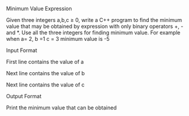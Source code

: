 Minimum Value Expression

Given three integers a,b,c ≥ 0, write a C++ program to find the minimum value that may be obtained by expression with only binary operators +, - and *. Use all the three integers for finding minimum value. For example when a= 2, b =1 c = 3 minimum value is -5

Input Format

First line contains the value of a

Next line contains the value of b

Next line contains the value of c

Output Format

Print the minimum value that can be obtained